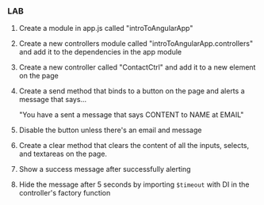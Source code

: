 ### LAB

1. Create a module in app.js called "introToAngularApp"
2. Create a new controllers module called "introToAngularApp.controllers" and add it to the dependencies in the app module
3. Create a new controller called "ContactCtrl" and add it to a new element on the page
4. Create a send method that binds to a button on the page and alerts a message that says...

    "You have a sent a message that says CONTENT to NAME at EMAIL"
    
5. Disable the button unless there's an email and message    
6. Create a clear method that clears the content of all the inputs, selects, and textareas on the page.
7. Show a success message after successfully alerting
8. Hide the message after 5 seconds by importing `$timeout` with DI in the controller's factory function
